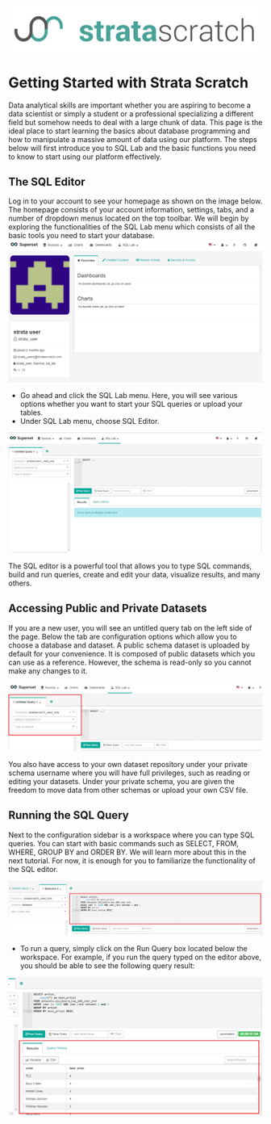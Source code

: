 [![strata scratch](../../assets/sslogo.jpg)](https://stratascratch.com)

# Getting Started with Strata Scratch
Data analytical skills are important whether you are aspiring to become a data scientist or simply a student or a professional specializing a different field but somehow needs to deal with a large chunk of data. This page is the ideal place to start learning the basics about database programming and how to manipulate a massive amount of data using our platform. The steps below will first introduce you to SQL Lab and the basic functions you need to know to start using our platform effectively.

## The SQL Editor
Log in to your account to see your homepage as shown on the image below. The homepage consists of your account information, settings, tabs, and a number of dropdown menus located on the top toolbar. We will begin by exploring the functionalities of the SQL Lab menu which consists of all the basic tools you need to start your database. 
![strata scratch](assets/sql_editor_dashboard.png)

- Go ahead and click the SQL Lab menu. Here, you will see various options whether you want to start your SQL queries or upload your tables. 
- Under SQL Lab menu, choose SQL Editor.

![strata scratch](assets/sql_editor.png)


The SQL editor is a powerful tool that allows you to type SQL commands, build and run queries, create and edit your data, visualize results, and many others.

## Accessing Public and Private Datasets
If you are a new user, you will see an untitled query tab on the left side of the page. Below the tab are configuration options which allow you to choose a database and dataset. A public schema dataset is uploaded by default for your convenience. It is composed of public datasets which you can use as a reference. However, the schema is read-only so you cannot make any changes to it.

![strata scratch](assets/lefthandconfig.png)

You also have access to your own dataset repository under your private schema username where you will have full privileges, such as reading or editing your datasets. Under your private schema, you are given the freedom to move data from other schemas or upload your own CSV file.

## Running the SQL Query

Next to the configuration sidebar is a workspace where you can type SQL queries. You can start with basic commands such as SELECT, FROM, WHERE, GROUP BY and ORDER BY. We will learn more about this in the next tutorial. For now, it is enough for you to familiarize the functionality of the SQL editor. 

![strata scratch](assets/righthand_editor.png)

- To run a query, simply click on the Run Query box located below the workspace. For example, if you run the query typed on the editor above, you should be able to see the following query result:

![strata scratch](assets/bottom_table.png)


